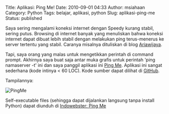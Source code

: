 Title: Aplikasi: Ping Me!
Date: 2010-09-01 04:33
Author: msiahaan
Category: Python
Tags: belajar, aplikasi, python
Slug: aplikasi-ping-me
Status: published

Saya sering mengalami koneksi internet dengan Speedy kurang stabil, sering putus. Browsing di internet banyak yang menuliskan bahwa koneksi internet dapat dibuat lebih stabil dengan melakukan ping terus-menerus ke server tertentu yang stabil. Caranya misalnya dituliskan di blog [Ariawijaya](http://ariawijaya.com/2009/09/22/koneksi-internet-kurang-stabil-di-%E2%80%98ping%E2%80%99-aja/).

Tapi, saya orang yang malas untuk mengetikkan perintah di command prompt. Akhirnya saya buat saja antar muka grafis untuk perintah 'ping namaserver -t' ini dan saya panggil aplikasi ini [Ping Me](http://github.com/msiahaan/pingme). Aplikasi ini sangat sederhana (kode intinya < 60 LOC). Kode sumber dapat dilihat di [GitHub](http://github.com/msiahaan/pingme).

Tampilannya:

![PingMe][ping_me]

[ping_me]: http://4.bp.blogspot.com/__JFl2idarik/TH10_kkGnhI/AAAAAAAAAJQ/ob170ySi8Uc/s1600/pingme.png

Self-executable files (sehingga dapat dijalankan langsung tanpa install Python) dapat diunduh di [Indowebster: Ping Me](http://www.indowebster.com/PingMe_01.html)

